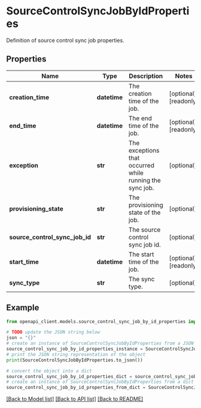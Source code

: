 # SourceControlSyncJobByIdProperties

Definition of source control sync job properties.

## Properties

Name | Type | Description | Notes
------------ | ------------- | ------------- | -------------
**creation_time** | **datetime** | The creation time of the job. | [optional] [readonly] 
**end_time** | **datetime** | The end time of the job. | [optional] [readonly] 
**exception** | **str** | The exceptions that occurred while running the sync job. | [optional] 
**provisioning_state** | **str** | The provisioning state of the job. | [optional] 
**source_control_sync_job_id** | **str** | The source control sync job id. | [optional] 
**start_time** | **datetime** | The start time of the job. | [optional] [readonly] 
**sync_type** | **str** | The sync type. | [optional] 

## Example

```python
from openapi_client.models.source_control_sync_job_by_id_properties import SourceControlSyncJobByIdProperties

# TODO update the JSON string below
json = "{}"
# create an instance of SourceControlSyncJobByIdProperties from a JSON string
source_control_sync_job_by_id_properties_instance = SourceControlSyncJobByIdProperties.from_json(json)
# print the JSON string representation of the object
print(SourceControlSyncJobByIdProperties.to_json())

# convert the object into a dict
source_control_sync_job_by_id_properties_dict = source_control_sync_job_by_id_properties_instance.to_dict()
# create an instance of SourceControlSyncJobByIdProperties from a dict
source_control_sync_job_by_id_properties_from_dict = SourceControlSyncJobByIdProperties.from_dict(source_control_sync_job_by_id_properties_dict)
```
[[Back to Model list]](../README.md#documentation-for-models) [[Back to API list]](../README.md#documentation-for-api-endpoints) [[Back to README]](../README.md)


